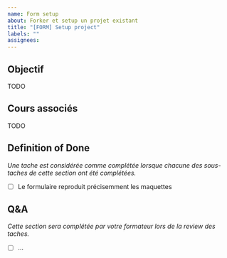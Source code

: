 ```yaml
---
name: Form setup
about: Forker et setup un projet existant
title: "[FORM] Setup project"
labels: ""
assignees:
---
```


## Objectif

TODO

## Cours associés

TODO

## Definition of Done

_Une tache est considérée comme complétée lorsque chacune des sous-taches de cette section ont été complétées._

- [ ] Le formulaire reproduit précisemment les maquettes

## Q&A

_Cette section sera complétée par votre formateur lors de la review des taches._

- [ ] ...

